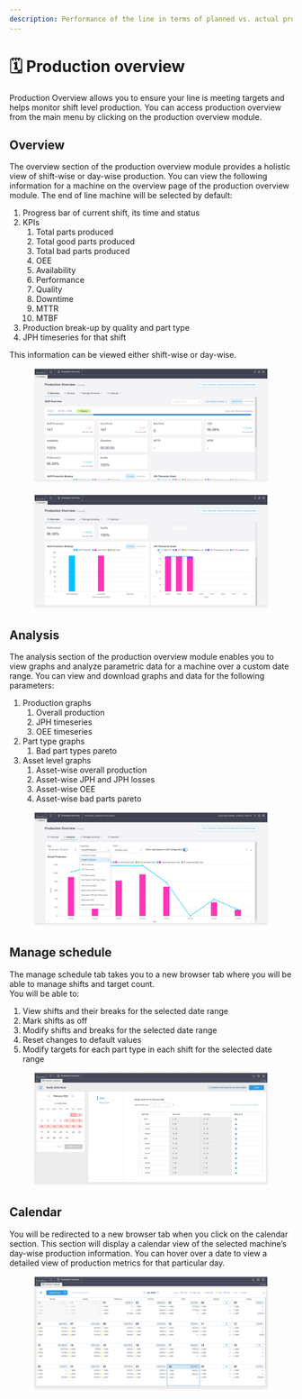 ```yaml
---
description: Performance of the line in terms of planned vs. actual production across days
---
```


# 🗓️ Production overview

Production Overview allows you to ensure your line is meeting targets and helps monitor shift level production.
&#x20;You can access production overview from the main menu by clicking on the production overview module.

## Overview

The overview section of the production overview module provides a holistic view of shift-wise or day-wise production.  You can view the following information for a machine on the overview page of the production overview module. The end of line machine will be selected by default:&#x20;

1. Progress bar of current shift, its time and status&#x20;
2. KPIs
   1. Total parts produced&#x20;
   2. Total good parts produced&#x20;
   3. Total bad parts produced&#x20;
   4. OEE
   5. Availability
   6. Performance
   7. Quality
   8. Downtime
   9. MTTR
   10. MTBF
3. Production break-up by quality and part type&#x20;
4. JPH timeseries for that shift

This information can be viewed either shift-wise or day-wise.&#x20;

<figure><img src="../.gitbook/assets/image.png" alt=""><figcaption></figcaption></figure>

<figure><img src="../.gitbook/assets/image (1).png" alt=""><figcaption></figcaption></figure>

## Analysis

The analysis section of the production overview module enables you to view graphs and analyze parametric data for a machine over a custom date range. You can view and download graphs and data for the following parameters:

1. Production graphs&#x20;
   1. Overall production&#x20;
   2. JPH timeseries&#x20;
   3. OEE timeseries&#x20;
2. Part type graphs&#x20;
   1. Bad part types pareto&#x20;
3. Asset level graphs&#x20;
   1. Asset-wise overall production&#x20;
   2. Asset-wise JPH and JPH losses&#x20;
   3. Asset-wise OEE&#x20;
   4. Asset-wise bad parts pareto&#x20;

<figure><img src="../.gitbook/assets/image (2).png" alt=""><figcaption></figcaption></figure>

## Manage schedule

The manage schedule tab takes you to a new browser tab where you will be able to manage shifts and target count.  \
You will be able to:&#x20;

1. View shifts and their breaks for the selected date range&#x20;
2. Mark shifts as off&#x20;
3. Modify shifts and breaks for the selected date range
4. Reset changes to default values&#x20;
5. Modify targets for each part type in each shift for the selected date range&#x20;

<figure><img src="../.gitbook/assets/image (3).png" alt=""><figcaption></figcaption></figure>

## Calendar

You will be redirected to a new browser tab when you click on the calendar section. This section will display a calendar view of the selected machine’s day-wise production information. You can hover over a date to view a detailed view of production metrics for that particular day.

<figure><img src="../.gitbook/assets/image (4).png" alt=""><figcaption></figcaption></figure>
